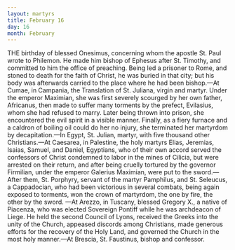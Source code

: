 ```yaml
---
layout: martyrs
title: February 16
day: 16
month: February
---
```

THE birthday of blessed Onesimus, concerning whom the apostle St. Paul wrote to Philemon. He made him bishop of Ephesus after St. Timothy, and committed to him the office of preaching. Being led a prisoner to Rome, and stoned to death for the faith of Christ, he was buried in that city; but his body was afterwards carried to the place where he had been bishop.&mdash;At Cumae, in Campania, the Translation of St. Juliana, virgin and martyr. Under the emperor Maximian, she was first severely scourged by her own father, Africanus, then made to suffer many torments by the prefect, Evilasius, whom she had refused to marry. Later being thrown into prison, she encountered the evil spirit in a visible manner. Finally, as a fiery furnace and a caldron of boiling oil could do her no injury, she terminated her martyrdom by decapitation.&mdash;In Egypt, St. Julian, martyr, with five thousand other Christians.&mdash;At Caesarea, in Palestine, the holy martyrs Elias, Jeremias, Isaias, Samuel, and Daniel, Egyptians, who of their own accord served the confessors of Christ condemned to labor in the mines of Cilicia, but were arrested on their return, and after being cruelly tortured by the governor Firmilian, under the emperor Galerius Maximian, were put to the sword.&mdash;After them, St. Porphyry, servant of the martyr Pamphilus, and St. Seleucus, a Cappadocian, who had been victorious in several combats, being again exposed to torments, won the crown of martyrdom, the one by fire, the other by the sword. &mdash;At Arezzo, in Tuscany, blessed Gregory X., a native of Piacenza, who was elected Sovereign Pontiff while he was archdeacon of Liege. He held the second Council of Lyons, received the Greeks into the unity of the Church, appeased discords among Christians, made generous efforts for the recovery of the Holy Land, and governed the Church in the most holy manner.&mdash;At Brescia, St. Faustinus, bishop and confessor.  
